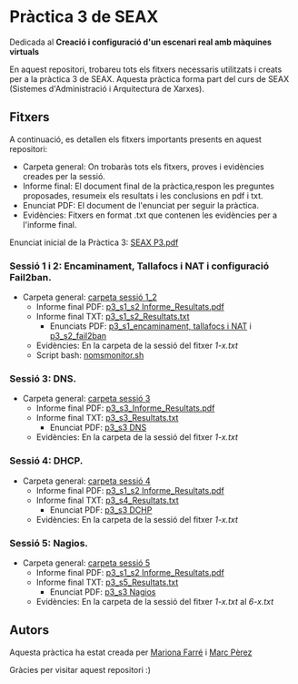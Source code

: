 # Pràctica 3 de SEAX
Dedicada al **Creació i configuració d'un escenari real amb màquines virtuals**

En aquest repositori, trobareu tots els fitxers necessaris utilitzats i creats per a la pràctica 3 de SEAX.
Aquesta pràctica forma part del curs de SEAX (Sistemes d'Administració i Arquitectura de Xarxes).

## Fitxers
A continuació, es detallen els fitxers importants presents en aquest repositori:
- Carpeta general: On trobaràs tots els fitxers, proves i evidències creades per la sessió.
- Informe final: El document final de la pràctica,respon les preguntes proposades, resumeix els resultats i les conclusions en pdf i txt.
- Enunciat PDF: El document de l'enunciat per seguir la pràctica.
- Evidències: Fitxers en format .txt que contenen les evidències per a l'informe final.

Enunciat inicial de la Pràctica 3: [SEAX P3.pdf](https://github.com/Mariona-FT/Security-and-network-admin-SEAX/blob/main/practica3/SEAX%20-%20P3.pdf) 

### Sessió 1 i 2: Encaminament, Tallafocs i NAT i configuració Fail2ban.
- Carpeta general: [carpeta sessió 1_2](https://github.com/Mariona-FT/Security-and-network-admin-SEAX/tree/main/practica3/sessio1_2)
  - Informe final PDF: [p3_s1_s2 Informe_Resultats.pdf](https://github.com/Mariona-FT/Security-and-network-admin-SEAX/blob/main/practica3/sessio1_2/p3_s1_s2_Informe%20Resultats.pdf)
  - Informe final TXT: [p3_s1_s2_Resultats.txt](https://github.com/Mariona-FT/Security-and-network-admin-SEAX/blob/main/practica3/sessio1_2/p3_s1_s2_Resultats.txt)
    - Enunciats PDF: [p3_s1_encaminament, tallafocs i NAT](https://github.com/Mariona-FT/Security-and-network-admin-SEAX/blob/main/practica3/sessio1_2/SEAX%20-%20P3%20-%20S1_2-Routing_FW_NAT.pdf) i [p3_s2_fail2ban](https://github.com/Mariona-FT/Security-and-network-admin-SEAX/blob/main/practica3/sessio1_2/SEAX%20-%20P3%20-%20S2-FW-Fail2ban.pdf)
  - Evidències: En la carpeta de la sessió del fitxer *1-x.txt*
  - Script bash: [nomsmonitor.sh](https://github.com/Mariona-FT/Security-and-network-admin-SEAX/blob/main/practica3/sessio1_2/nomsmonitor.sh)

### Sessió 3: DNS.
- Carpeta general: [carpeta sessió 3](https://github.com/Mariona-FT/Security-and-network-admin-SEAX/tree/main/practica3/sessio3)
  - Informe final PDF: [p3_s3_Informe_Resultats.pdf](https://github.com/Mariona-FT/Security-and-network-admin-SEAX/blob/main/practica3/sessio3/p3_s3_Informe%20Resultats.pdf)
  - Informe final TXT: [p3_s3_Resultats.txt](https://github.com/Mariona-FT/Security-and-network-admin-SEAX/blob/main/practica3/sessio3/p3_s3_Resultats.txt)
    - Enunciat PDF: [p3_s3 DNS](https://github.com/Mariona-FT/Security-and-network-admin-SEAX/blob/main/practica3/sessio3/SEAX%20-%20P3%20-%20S3-DNS.pdf) 
  - Evidències: En la carpeta de la sessió del fitxer *1-x.txt* 

### Sessió 4: DHCP.
- Carpeta general: [carpeta sessió 4](https://github.com/Mariona-FT/Security-and-network-admin-SEAX/tree/main/practica3/sessio4)
  - Informe final PDF: [p3_s1_s2 Informe_Resultats.pdf](https://github.com/Mariona-FT/Security-and-network-admin-SEAX/blob/main/practica3/sessio1_2/p3_s1_s2_Resultats.txt)
  - Informe final TXT: [p3_s4_Resultats.txt](https://github.com/Mariona-FT/Security-and-network-admin-SEAX/blob/main/practica3/sessio4/p3_s4_Resultats.txt)
    - Enunciat PDF: [p3_s3 DCHP](https://github.com/Mariona-FT/Security-and-network-admin-SEAX/blob/main/practica3/sessio4/SEAX%20-%20P3%20-%20S4-DHCP.pdf) 
  - Evidències: En la carpeta de la sessió del fitxer *1-x.txt*

### Sessió 5: Nagios.
- Carpeta general: [carpeta sessió 5](https://github.com/Mariona-FT/Security-and-network-admin-SEAX/tree/main/practica2/sessio5)
   - Informe final PDF: [p3_s1_s2 Informe_Resultats.pdf](https://github.com/Mariona-FT/Security-and-network-admin-SEAX/blob/main/practica3/sessio1_2/p3_s1_s2_Resultats.txt)
  - Informe final TXT: [p3_s5_Resultats.txt](https://github.com/Mariona-FT/Security-and-network-admin-SEAX/blob/main/practica3/sessio5/p3_s5_Resultats.txt)
    - Enunciat PDF: [p3_s3 Nagios](https://github.com/Mariona-FT/Security-and-network-admin-SEAX/blob/main/practica3/sessio5/SEAX%20-%20P3%20-%20S5-Nagios.pdf) 
  - Evidències: En la carpeta de la sessió del fitxer *1-x.txt* al *6-x.txt*

## Autors

Aquesta pràctica ha estat creada per [Mariona Farré](https://github.com/Mariona-FT) i [Marc Pèrez](https://github.com/marcperezg) 


Gràcies per visitar aquest repositori :)
